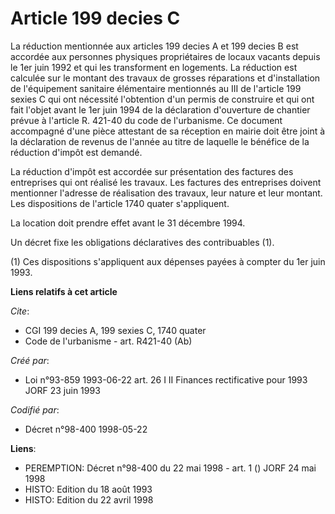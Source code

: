 # Article 199 decies C

La réduction mentionnée aux articles 199 decies A et 199 decies B est accordée aux personnes physiques propriétaires de
locaux vacants depuis le 1er juin 1992 et qui les transforment en logements. La réduction est calculée sur le montant des
travaux de grosses réparations et d'installation de l'équipement sanitaire élémentaire mentionnés au III de l'article 199
sexies C qui ont nécessité l'obtention d'un permis de construire et qui ont fait l'objet avant le 1er juin 1994 de la
déclaration d'ouverture de chantier prévue à l'article R. 421-40 du code de l'urbanisme. Ce document accompagné d'une pièce
attestant de sa réception en mairie doit être joint à la déclaration de revenus de l'année au titre de laquelle le bénéfice
de la réduction d'impôt est demandé.

La réduction d'impôt est accordée sur présentation des factures des entreprises qui ont réalisé les travaux. Les factures des
entreprises doivent mentionner l'adresse de réalisation des travaux, leur nature et leur montant. Les dispositions de
l'article 1740 quater s'appliquent.

La location doit prendre effet avant le 31 décembre 1994.

Un décret fixe les obligations déclaratives des contribuables (1).

(1) Ces dispositions s'appliquent aux dépenses payées à compter du 1er juin 1993.

**Liens relatifs à cet article**

_Cite_:

  - CGI 199 decies A, 199 sexies C, 1740 quater
  - Code de l'urbanisme - art. R421-40 (Ab)

_Créé par_:

  - Loi n°93-859 1993-06-22 art. 26 I II Finances rectificative pour 1993 JORF 23 juin 1993

_Codifié par_:

  - Décret n°98-400 1998-05-22

**Liens**:

  - PEREMPTION: Décret n°98-400 du 22 mai 1998 - art. 1 () JORF 24 mai 1998
  - HISTO: Edition du 18 août 1993
  - HISTO: Edition du 22 avril 1998
